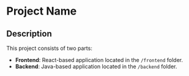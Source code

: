 # Project Name

## Description
This project consists of two parts:
- **Frontend**: React-based application located in the `/frontend` folder.
- **Backend**: Java-based application located in the `/backend` folder.